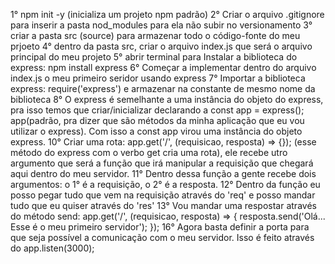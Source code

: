 1° npm init -y (inicializa um projeto npm padrão)
2° Criar o arquivo .gitignore para inserir a pasta nod_modules para ela não subir no versionamento
3° criar a pasta src (source) para armazenar todo o código-fonte do meu prjoeto
4° dentro da pasta src, criar o arquivo index.js que será o arquivo principal do meu projeto
5° abrir terminal para Instalar a biblioteca do express: npm install express
6° Começar a implementar dentro do arquivo index.js o meu primeiro seridor usando express
7° Importar a biblioteca express: require('express') e armazenar na constante de mesmo nome da biblioteca
8° O express é semelhante a uma instância do objeto do express, pra isso temos que criar/inicializar declarando a const app = express(); app(padrão, pra dizer que são métodos da minha aplicação que eu vou utilizar o express).
Com isso a const app virou uma instância do objeto express.
10° Criar uma rota: app.get('/', (requisicao, resposta) => {}); (esse método do express com o verbo get cria uma rota), ele recebe utro argumento que será a função que irá manipular a requisição que chegará aqui dentro do meu servidor.
11° Dentro dessa função a gente recebe dois argumentos: o 1° é a requisição, o 2° é a resposta. 
12° Dentro da função eu posso pegar tudo que vem na requisição através do 'req' e posso mandar tudo que eu quiser através do 'res'
13° Vou mandar uma respostar através do método send:  app.get('/', (requisicao, resposta) => {
    resposta.send('Olá... Esse é o meu primeiro servidor');
});
16° Agora basta definir a porta para que seja possível a comunicação com o meu servidor. Isso é feito através do app.listen(3000);